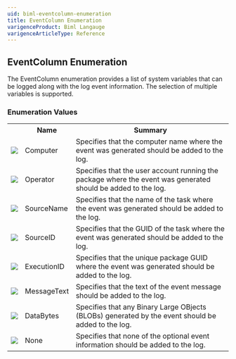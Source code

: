 ```yaml
---
uid: biml-eventcolumn-enumeration
title: EventColumn Enumeration
varigenceProduct: Biml Langauge
varigenceArticleType: Reference
---
```


## EventColumn Enumeration<div class="LanguageSummary"><div class ="SummaryItem">The EventColumn enumeration provides a list of system variables that can be logged along with the log event information.  The selection of multiple variables is supported.</div></div><div class="EnumValueGroup">### Enumeration Values<table id="EnumValue" class="MemberList"><tbody><tr><th class="MemberTypeIconColumnHeader">&nbsp;</th><th class="MemberNameColumnHeader">Name</th><th class="MemberSummaryColumnHeader">Summary</th></tr><tr class="cd0"><td align="center" class="MemberTypeIcon"><img src="enumValue.png"></img></td><td class="MemberName">Computer</td><td class="MemberSummary"><div class ="SummaryItem">Specifies that the computer name where the event was generated should be added to the log.</div></td></tr><tr class="cd1"><td align="center" class="MemberTypeIcon"><img src="enumValue.png"></img></td><td class="MemberName">Operator</td><td class="MemberSummary"><div class ="SummaryItem">Specifies that the user account running the package where the event was generated should be added to the log.</div></td></tr><tr class="cd0"><td align="center" class="MemberTypeIcon"><img src="enumValue.png"></img></td><td class="MemberName">SourceName</td><td class="MemberSummary"><div class ="SummaryItem">Specifies that the name of the task where the event was generated should be added to the log.</div></td></tr><tr class="cd1"><td align="center" class="MemberTypeIcon"><img src="enumValue.png"></img></td><td class="MemberName">SourceID</td><td class="MemberSummary"><div class ="SummaryItem">Specifies that the GUID of the task where the event was generated should be added to the log.</div></td></tr><tr class="cd0"><td align="center" class="MemberTypeIcon"><img src="enumValue.png"></img></td><td class="MemberName">ExecutionID</td><td class="MemberSummary"><div class ="SummaryItem">Specifies that the unique package GUID where the event was generated should be added to the log.</div></td></tr><tr class="cd1"><td align="center" class="MemberTypeIcon"><img src="enumValue.png"></img></td><td class="MemberName">MessageText</td><td class="MemberSummary"><div class ="SummaryItem">Specifies that the text of the event message should be added to the log.</div></td></tr><tr class="cd0"><td align="center" class="MemberTypeIcon"><img src="enumValue.png"></img></td><td class="MemberName">DataBytes</td><td class="MemberSummary"><div class ="SummaryItem">Specifies that any Binary Large OBjects (BLOBs) generated by the event should be added to the log.</div></td></tr><tr class="cd1"><td align="center" class="MemberTypeIcon"><img src="enumValue.png"></img></td><td class="MemberName">None</td><td class="MemberSummary"><div class ="SummaryItem">Specifies that none of the optional event information should be added to the log.</div></td></tr></tbody></table></div>